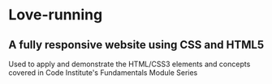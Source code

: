 # Love-running
## A fully responsive website using CSS and HTML5
 Used to apply and demonstrate the HTML/CSS3 elements and concepts covered in Code Institute's Fundamentals Module Series
